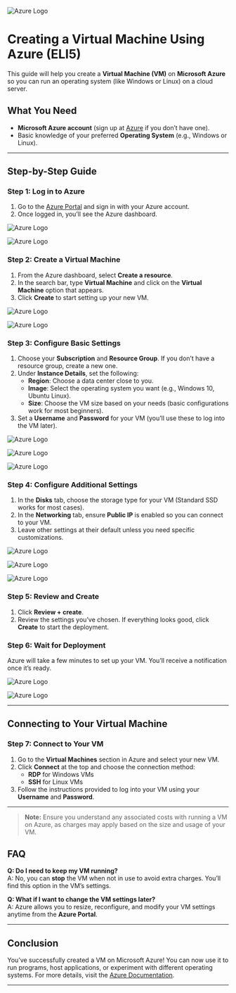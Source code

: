![Azure Logo](https://i.imgur.com/3iwtTkN.jpeg)

# Creating a Virtual Machine Using Azure (ELI5)

This guide will help you create a **Virtual Machine (VM)** on **Microsoft Azure** so you can run an operating system (like Windows or Linux) on a cloud server.

## What You Need
- **Microsoft Azure account** (sign up at [Azure](https://azure.microsoft.com/) if you don’t have one).
- Basic knowledge of your preferred **Operating System** (e.g., Windows or Linux).

---

## Step-by-Step Guide

### Step 1: Log in to Azure
1. Go to the [Azure Portal](https://portal.azure.com/) and sign in with your Azure account.
2. Once logged in, you’ll see the Azure dashboard.

![Azure Logo](images/azure-logo.png)

![Azure Logo](images/azure-logo.png)


### Step 2: Create a Virtual Machine
1. From the Azure dashboard, select **Create a resource**.
2. In the search bar, type **Virtual Machine** and click on the **Virtual Machine** option that appears.
3. Click **Create** to start setting up your new VM.

![Azure Logo](images/azure-logo.png)

![Azure Logo](images/azure-logo.png)

### Step 3: Configure Basic Settings
1. Choose your **Subscription** and **Resource Group**. If you don’t have a resource group, create a new one.
2. Under **Instance Details**, set the following:
   - **Region**: Choose a data center close to you.
   - **Image**: Select the operating system you want (e.g., Windows 10, Ubuntu Linux).
   - **Size**: Choose the VM size based on your needs (basic configurations work for most beginners).
3. Set a **Username** and **Password** for your VM (you’ll use these to log into the VM later).

![Azure Logo](images/azure-logo.png)

![Azure Logo](images/azure-logo.png)

![Azure Logo](images/azure-logo.png)

### Step 4: Configure Additional Settings
1. In the **Disks** tab, choose the storage type for your VM (Standard SSD works for most cases).
2. In the **Networking** tab, ensure **Public IP** is enabled so you can connect to your VM.
3. Leave other settings at their default unless you need specific customizations.

![Azure Logo](images/azure-logo.png)

![Azure Logo](images/azure-logo.png)

![Azure Logo](images/azure-logo.png)


### Step 5: Review and Create
1. Click **Review + create**.
2. Review the settings you’ve chosen. If everything looks good, click **Create** to start the deployment.

### Step 6: Wait for Deployment
Azure will take a few minutes to set up your VM. You’ll receive a notification once it’s ready.

![Azure Logo](images/azure-logo.png)

![Azure Logo](images/azure-logo.png)

---

## Connecting to Your Virtual Machine

### Step 7: Connect to Your VM
1. Go to the **Virtual Machines** section in Azure and select your new VM.
2. Click **Connect** at the top and choose the connection method:
   - **RDP** for Windows VMs
   - **SSH** for Linux VMs
3. Follow the instructions provided to log into your VM using your **Username** and **Password**.

---

> **Note:** Ensure you understand any associated costs with running a VM on Azure, as charges may apply based on the size and usage of your VM.

## FAQ

**Q: Do I need to keep my VM running?**  
A: No, you can **stop** the VM when not in use to avoid extra charges. You’ll find this option in the VM’s settings.

**Q: What if I want to change the VM settings later?**  
A: Azure allows you to resize, reconfigure, and modify your VM settings anytime from the **Azure Portal**.

---

## Conclusion
You’ve successfully created a VM on Microsoft Azure! You can now use it to run programs, host applications, or experiment with different operating systems. For more details, visit the [Azure Documentation](https://docs.microsoft.com/azure/virtual-machines/).

--- 
